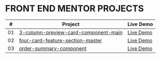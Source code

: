 # FRONT END MENTOR PROJECTS


|  #  | Project                                                                                                                     | Live Demo                                                                         |
| :-: | --------------------------------------------------------------------------------------------------------------------------- | --------------------------------------------------------------------------------- |
| 01  | [3-column-preview-card-component-main](https://github.com/dennis-mburu/FEM-projects/tree/main/3-column-preview-card-component-main)                             | [Live Demo](https://dennis-fem-3-column-preview-component.netlify.app/)      
| 02  | [four-card-feature-section-master](https://github.com/dennis-mburu/FEM-projects/tree/main/four-card-feature-section-master)                             | [Live Demo](https://dennis-fem-4-card-feature-section.netlify.app/)    
| 03  | [order-summary-component](https://github.com/dennis-mburu/FEM-projects/tree/main/order-summary-component-main)                             | [Live Demo](https://dennis-fem-order-summary-component.netlify.app/)    